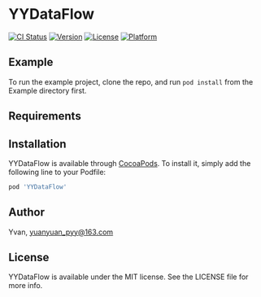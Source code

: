 # YYDataFlow

[![CI Status](http://img.shields.io/travis/Yvan/YYDataFlow.svg?style=flat)](https://travis-ci.org/Yvan/YYDataFlow)
[![Version](https://img.shields.io/cocoapods/v/YYDataFlow.svg?style=flat)](http://cocoapods.org/pods/YYDataFlow)
[![License](https://img.shields.io/cocoapods/l/YYDataFlow.svg?style=flat)](http://cocoapods.org/pods/YYDataFlow)
[![Platform](https://img.shields.io/cocoapods/p/YYDataFlow.svg?style=flat)](http://cocoapods.org/pods/YYDataFlow)

## Example

To run the example project, clone the repo, and run `pod install` from the Example directory first.

## Requirements

## Installation

YYDataFlow is available through [CocoaPods](http://cocoapods.org). To install
it, simply add the following line to your Podfile:

```ruby
pod 'YYDataFlow'
```

## Author

Yvan, yuanyuan_pyy@163.com

## License

YYDataFlow is available under the MIT license. See the LICENSE file for more info.
